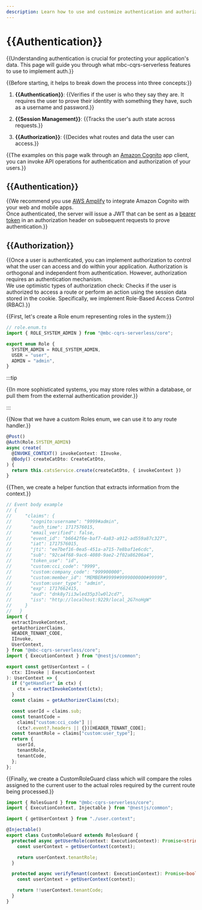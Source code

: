 ```yaml
---
description: Learn how to use and customize authentication and authorization.
---
```


# {{Authentication}}

{{Understanding authentication is crucial for protecting your application's data. This page will guide you through what mbc-cqrs-serverless features to use to implement auth.}}

{{Before starting, it helps to break down the process into three concepts:}}

1. **{{Authentication}}**: {{Verifies if the user is who they say they are. It requires the user to prove their identity with something they have, such as a username and password.}}

2. **{{Session Management}}**: {{Tracks the user's auth state across requests.}}

3. **{{Authorization}}**: {{Decides what routes and data the user can access.}}

{{The examples on this page walk through an [Amazon Cognito](https://aws.amazon.com/cognito/) app client, you can invoke API operations for authentication and authorization of your users.}}

## {{Authentication}}

{{We recommend you use [AWS Amplify](https://docs.amplify.aws/nextjs/) to integrate Amazon Cognito with your web and mobile apps. <br/> Once authenticated, the server will issue a JWT that can be sent as a [bearer token](https://datatracker.ietf.org/doc/html/rfc6750) in an authorization header on subsequent requests to prove authentication.}}

## {{Authorization}}

{{Once a user is authenticated, you can implement authorization to control what the user can access and do within your application. Authorization is orthogonal and independent from authentication. However, authorization requires an authentication mechanism. <br/> We use optimistic types of authorization check: Checks if the user is authorized to access a route or perform an action using the session data stored in the cookie. Specifically, we implement Role-Based Access Control (RBAC).}}

{{First, let's create a Role enum representing roles in the system:}}

```ts
// role.enum.ts
import { ROLE_SYSTEM_ADMIN } from "@mbc-cqrs-serverless/core";

export enum Role {
  SYSTEM_ADMIN = ROLE_SYSTEM_ADMIN,
  USER = "user",
  ADMIN = "admin",
}
```

:::tip

{{In more sophisticated systems, you may store roles within a database, or pull them from the external authentication provider.}}

:::

{{Now that we have a custom Roles enum, we can use it to any route handler.}}

```ts
@Post()
@Auth(Role.SYSTEM_ADMIN)
async create(
  @INVOKE_CONTEXT() invokeContext: IInvoke,
  @Body() createCatDto: CreateCatDto,
) {
  return this.catsService.create(createCatDto, { invokeContext })
}
```

{{Then, we create a helper function that extracts information from the context.}}

```ts
// Event body example
// {
//     "claims": {
//       "cognito:username": "9999#admin",
//       "auth_time": 1717576015,
//       "email_verified": false,
//       "event_id": "b6642f6e-baf7-4a83-a912-ad559a87c327",
//       "iat": 1717576015,
//       "jti": "ee7bef16-0ea5-451a-a715-7e8baf1e6cdc",
//       "sub": "92ca4f68-9ac6-4080-9ae2-2f02a86206a4",
//       "token_use": "id",
//       "custom:cci_code": "9999",
//       "custom:company_code": "999900000",
//       "custom:member_id": "MEMBER#9999#9999000000#99999",
//       "custom:user_type": "admin",
//       "exp": 1717662415,
//       "aud": "dnk8y7ii3wled35p3lw0l2cd7",
//       "iss": "http://localhost:9229/local_2G7noHgW"
//     }
//   }
import {
  extractInvokeContext,
  getAuthorizerClaims,
  HEADER_TENANT_CODE,
  IInvoke,
  UserContext,
} from "@mbc-cqrs-serverless/core";
import { ExecutionContext } from "@nestjs/common";

export const getUserContext = (
  ctx: IInvoke | ExecutionContext
): UserContext => {
  if ("getHandler" in ctx) {
    ctx = extractInvokeContext(ctx);
  }
  const claims = getAuthorizerClaims(ctx);

  const userId = claims.sub;
  const tenantCode =
    claims["custom:cci_code"] ||
    (ctx?.event?.headers || {})[HEADER_TENANT_CODE];
  const tenantRole = claims["custom:user_type"];
  return {
    userId,
    tenantRole,
    tenantCode,
  };
};
```

{{Finally, we create a CustomRoleGuard class which will compare the roles assigned to the current user to the actual roles required by the current route being processed.}}

```ts
import { RolesGuard } from "@mbc-cqrs-serverless/core";
import { ExecutionContext, Injectable } from "@nestjs/common";

import { getUserContext } from "./user.context";

@Injectable()
export class CustomRoleGuard extends RolesGuard {
  protected async getUserRole(context: ExecutionContext): Promise<string> {
    const userContext = getUserContext(context);

    return userContext.tenantRole;
  }

  protected async verifyTenant(context: ExecutionContext): Promise<boolean> {
    const userContext = getUserContext(context);

    return !!userContext.tenantCode;
  }
}
```
